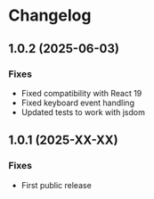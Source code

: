 # Changelog

## 1.0.2 (2025-06-03)

### Fixes
- Fixed compatibility with React 19
- Fixed keyboard event handling
- Updated tests to work with jsdom

## 1.0.1 (2025-XX-XX)

### Fixes
- First public release